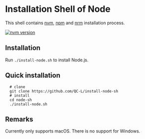 # Installation Shell of Node

This shell contains [nvm][2], [npm][3] and [nrm][4] installation process.

[![nvm version](https://img.shields.io/badge/version-v0.1.0-green.svg)][1]

## Installation
Run `./install-node.sh` to install Node.js.

## Quick installation

```
  # clone
  git clone https://github.com/QC-L/install-node-sh
  # install
  cd node-sh
  ./install-node.sh
```
## Remarks
Currently only supports macOS. There is no support for Windows.


[1]: https://github.com/QC-L/node-sh/releases/tag/v0.1.0
[2]: https://github.com/creationix/nvm.git
[3]: https://github.com/npm/npm
[4]: https://github.com/Pana/nrm.git
